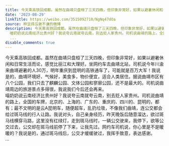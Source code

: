 ```yaml
---
title: 今天乘高铁回成都。虽然在曲靖只盘桓了三天四晚，但印象非常好，如果以避暑休闲和日常生活而论，感觉比丽江和大理好。坐网约车去曲靖北站，司机说今年川渝来曲靖...
date: '2023-08-29'
linkTitle: https://weibo.com/3515092710/NgNq47dOa
source: 种豆得瓜谢不谦的微博
description: 今天乘高铁回成都。虽然在曲靖只盘桓了三天四晚，但印象非常好，如果以避暑休闲和日常生活而论，感觉比丽江和大理好。坐网约车去曲靖北站，司机说今年川渝来曲靖避暑的人30万，明年重庆到昆明的高铁通车了，可能就是百万大军！我说是的，曲靖环境好、气候好，美食多，物价便宜，适合人类居住。据说曲靖市区有八个公园，我们只去了麒麟公园、文体公园和寥廓公园，还不是最大的。司机说曲靖周边的旅游景点多得很，我说我们今后还会再来。<br>
  喵奶奶说云南经济比贵州好？我说夸云南就夸云南，别去贬人家贵州。司机说曲靖的路上，全国的车牌，北京的、上海的、广东的、重庆的、四川的、昆明的，都有；最不文明的是云A昆明车，随便超车，乱扔垃圾，不像我们曲靖，连公交都会给过斑马线的行人让路。我说对头，自己亲身经历，昨天晚饭后随意溜达，欲过斑马线横穿马路，这里没有红绿灯，走到斑马线时，一辆公交驶来，我停下，欲等公交过去，公交却在斑马线前停了下来，让我先过。网约车司机说，你心里是不是暖暖的？我说是的，通过斑马线后，公交才缓缓驶过，我挥手致意，表达感谢。<br>
  ...
disable_comments: true
---
```

今天乘高铁回成都。虽然在曲靖只盘桓了三天四晚，但印象非常好，如果以避暑休闲和日常生活而论，感觉比丽江和大理好。坐网约车去曲靖北站，司机说今年川渝来曲靖避暑的人30万，明年重庆到昆明的高铁通车了，可能就是百万大军！我说是的，曲靖环境好、气候好，美食多，物价便宜，适合人类居住。据说曲靖市区有八个公园，我们只去了麒麟公园、文体公园和寥廓公园，还不是最大的。司机说曲靖周边的旅游景点多得很，我说我们今后还会再来。<br> 喵奶奶说云南经济比贵州好？我说夸云南就夸云南，别去贬人家贵州。司机说曲靖的路上，全国的车牌，北京的、上海的、广东的、重庆的、四川的、昆明的，都有；最不文明的是云A昆明车，随便超车，乱扔垃圾，不像我们曲靖，连公交都会给过斑马线的行人让路。我说对头，自己亲身经历，昨天晚饭后随意溜达，欲过斑马线横穿马路，这里没有红绿灯，走到斑马线时，一辆公交驶来，我停下，欲等公交过去，公交却在斑马线前停了下来，让我先过。网约车司机说，你心里是不是暖暖的？我说是的，通过斑马线后，公交才缓缓驶过，我挥手致意，表达感谢。<br> ...